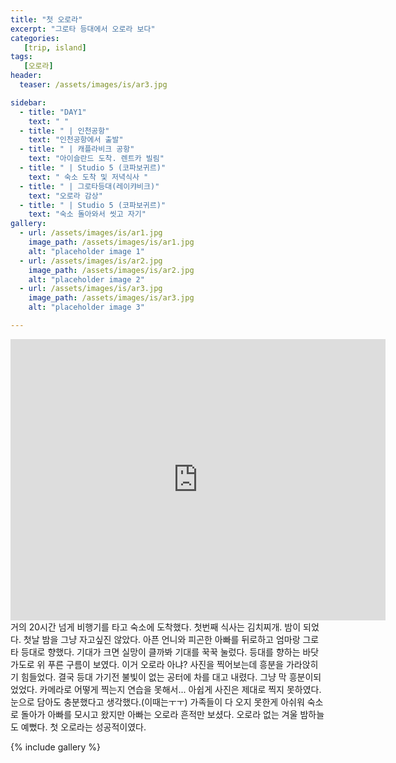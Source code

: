 ```yaml
---
title: "첫 오로라"
excerpt: "그로타 등대에서 오로라 보다"
categories:
   [trip, island]
tags:
   [오로라]
header:
  teaser: /assets/images/is/ar3.jpg

sidebar:
  - title: "DAY1"
    text: " "
  - title: " | 인천공항"
    text: "인천공항에서 출발"
  - title: " | 캐플라비크 공항"
    text: "아이슬란드 도착. 렌트카 빌림"
  - title: " | Studio 5 (코파보귀르)"
    text: " 숙소 도착 및 저녁식사 "
  - title: " | 그로타등대(레이캬비크)"
    text: "오로라 감상"
  - title: " | Studio 5 (코파보귀르)"
    text: "숙소 돌아와서 씻고 자기"
gallery:
  - url: /assets/images/is/ar1.jpg
    image_path: /assets/images/is/ar1.jpg
    alt: "placeholder image 1"
  - url: /assets/images/is/ar2.jpg
    image_path: /assets/images/is/ar2.jpg
    alt: "placeholder image 2"
  - url: /assets/images/is/ar3.jpg
    image_path: /assets/images/is/ar3.jpg
    alt: "placeholder image 3"

---
```

<iframe src="https://www.google.com/maps/embed?pb=!1m34!1m12!1m3!1d111720.49854761273!2d-22.40078156554797!3d64.05412644502664!2m3!1f0!2f0!3f0!3m2!1i1024!2i768!4f13.1!4m19!3e0!4m5!1s0x4929fdfce2ab799f%3A0x27f88d0a15c328cd!2z7LyA7ZSM652867mE7YGsIOq1reygnOqzte2VrSBLZWZsYXbDrWt1cmZsdWd2w7ZsbHVyLCAyMzUgS2VmbGF2w61rLCDslYTsnbTsiqzrnoDrk5w!3m2!1d63.9786029!2d-22.635036!4m5!1s0x48d6735b5b6a54db%3A0xea55745367827c1f!2zU3R1ZGlvIEU4LCBFbmdpaGphbGxpIDgsIEvDs3Bhdm9ndXIsIOyVhOydtOyKrOuegOuTnA!3m2!1d64.1098152!2d-21.858184899999998!4m5!1s0x48d60aeea2eeaa69%3A0xb7c61001611f14e3!2zR3LDs3R0YSwg7IWA7Yuw7JWE66W065Oc64KY66W065Oc64Sk7IqkIOyVhOydtOyKrOuegOuTnA!3m2!1d64.1645565!2d-22.021600199999998!5e0!3m2!1sko!2skr!4v1556868566275!5m2!1sko!2skr" width="600" height="450" frameborder="0" style="border:0" allowfullscreen></iframe>
거의 20시간 넘게 비행기를 타고 숙소에 도착했다.   
첫번째 식사는 김치찌개.  
밤이 되었다.  
첫날 밤을 그냥 자고싶진 않았다.  
아픈 언니와 피곤한 아빠를 뒤로하고 엄마랑 그로타 등대로 향했다.  
기대가 크면 실망이 클까봐 기대를 꾹꾹 눌렀다.  
등대를 향하는 바닷가도로 위 푸른 구름이 보였다.  
이거 오로라 아냐?  
사진을 찍어보는데 흥분을 가라앉히기 힘들었다.  
결국 등대 가기전 불빛이 없는 공터에 차를 대고 내렸다.  
그냥 막 흥분이되었었다.  
카메라로 어떻게 찍는지 연습을 못해서...  
아쉽게 사진은 제대로 찍지 못하였다.  
눈으로 담아도 충분했다고 생각했다.(이때는ㅜㅜ)  
가족들이 다 오지 못한게 아쉬워 숙소로 돌아가 아빠를 모시고 왔지만  
아빠는 오로라 흔적만 보셨다.
오로라 없는 겨울 밤하늘도 예뻤다.  
첫 오로라는 성공적이였다.

{% include gallery  %}
